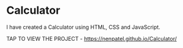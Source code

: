 # Calculator
I have created a Calculator using HTML, CSS and JavaScript.

TAP TO VIEW THE PROJECT - 
https://nenpatel.github.io/Calculator/

